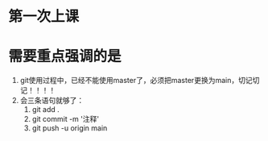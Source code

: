 # 第一次上课

# 需要重点强调的是

1. git使用过程中，已经不能使用master了，必须把master更换为main，切记切记！！！！
2. 会三条语句就够了：
   1. git add .
   2. git commit -m '注释'
   3. git push -u origin main